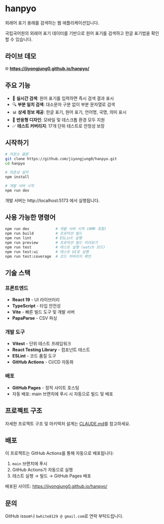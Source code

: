 # hanpyo

외래어 표기 용례를 검색하는 웹 애플리케이션입니다.

국립국어원의 외래어 표기 데이터를 기반으로 원어 표기를 검색하고 한글 표기법을 확인할 수 있습니다.

## 라이브 데모

🌐 **https://jiyongjung0.github.io/hanpyo/**

## 주요 기능

- 📝 **실시간 검색**: 원어 표기를 입력하면 즉시 검색 결과 표시
- 🔍 **부분 일치 검색**: 대소문자 구분 없이 부분 문자열로 검색
- 📊 **상세 정보 제공**: 한글 표기, 원어 표기, 언어명, 국명, 의미 표시
- 📱 **반응형 디자인**: 모바일 및 데스크톱 환경 모두 지원
- ✅ **테스트 커버리지**: 17개 단위 테스트로 안정성 보장

## 시작하기

```bash
# 저장소 클론
git clone https://github.com/jiyongjung0/hanpyo.git
cd hanpyo

# 의존성 설치
npm install

# 개발 서버 시작
npm run dev
```

개발 서버는 http://localhost:5173 에서 실행됩니다.

## 사용 가능한 명령어

```bash
npm run dev            # 개발 서버 시작 (HMR 포함)
npm run build          # 프로덕션 빌드
npm run lint           # ESLint 실행
npm run preview        # 프로덕션 빌드 미리보기
npm run test           # 테스트 실행 (watch 모드)
npm run test:ui        # 테스트 UI로 실행
npm run test:coverage  # 코드 커버리지 확인
```

## 기술 스택

### 프론트엔드
- **React 19** - UI 라이브러리
- **TypeScript** - 타입 안전성
- **Vite** - 빠른 빌드 도구 및 개발 서버
- **PapaParse** - CSV 파싱

### 개발 도구
- **Vitest** - 단위 테스트 프레임워크
- **React Testing Library** - 컴포넌트 테스트
- **ESLint** - 코드 품질 도구
- **GitHub Actions** - CI/CD 자동화

### 배포
- **GitHub Pages** - 정적 사이트 호스팅
- 자동 배포: main 브랜치에 푸시 시 자동으로 빌드 및 배포

## 프로젝트 구조

자세한 프로젝트 구조 및 아키텍처 설계는 [CLAUDE.md](./CLAUDE.md)를 참고하세요.


## 배포

이 프로젝트는 GitHub Actions를 통해 자동으로 배포됩니다:

1. `main` 브랜치에 푸시
2. GitHub Actions가 자동으로 실행
3. 테스트 실행 → 빌드 → GitHub Pages 배포

배포된 사이트: https://jiyongjung0.github.io/hanpyo/

## 문의

GitHub issue나 `bwhite8129 @ gmail.com`로 연락 부탁드립니다.
